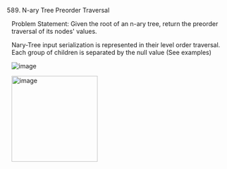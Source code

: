 589. N-ary Tree Preorder Traversal

Problem Statement: Given the root of an n-ary tree, return the preorder traversal of its nodes' values.

Nary-Tree input serialization is represented in their level order traversal. Each group of children is separated by the null value (See examples)

![image](https://github.com/aryanv175/leetcode/assets/91381804/3c02a738-13a4-4849-a27e-c41a2437c8cf)

<img width="195" alt="image" src="https://github.com/aryanv175/leetcode/assets/91381804/26485f95-15a9-4de9-a2c0-d96803855359">
